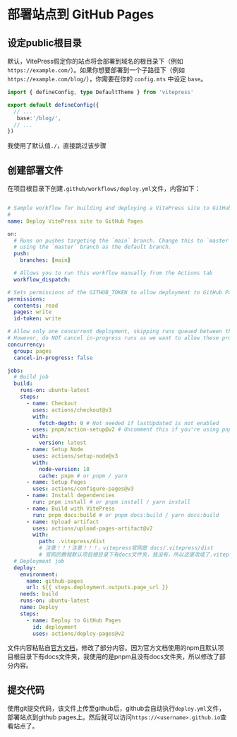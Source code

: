 # 部署站点到 GitHub Pages

## 设定public根目录
默认，VitePress假定你的站点将会部署到域名的根目录下（例如 `https://example.com/`）。如果你想要部署到一个子路径下（例如 `https://example.com/blog/`），你需要在你的 `config.mts` 中设定 `base`。

```ts
import { defineConfig, type DefaultTheme } from 'vitepress'

export default defineConfig({
  // ...
   base:'/blog/',
  // ...
})

```
我使用了默认值`./`，直接跳过该步骤

## 创建部署文件
在项目根目录下创建`.github/workflows/deploy.yml`文件，内容如下：

```yml

# Sample workflow for building and deploying a VitePress site to GitHub Pages
#
name: Deploy VitePress site to GitHub Pages

on:
  # Runs on pushes targeting the `main` branch. Change this to `master` if you're
  # using the `master` branch as the default branch.
  push:
    branches: [main]

  # Allows you to run this workflow manually from the Actions tab
  workflow_dispatch:

# Sets permissions of the GITHUB_TOKEN to allow deployment to GitHub Pages
permissions:
  contents: read
  pages: write
  id-token: write

# Allow only one concurrent deployment, skipping runs queued between the run in-progress and latest queued.
# However, do NOT cancel in-progress runs as we want to allow these production deployments to complete.
concurrency:
  group: pages
  cancel-in-progress: false

jobs:
  # Build job
  build:
    runs-on: ubuntu-latest
    steps:
      - name: Checkout
        uses: actions/checkout@v3
        with:
          fetch-depth: 0 # Not needed if lastUpdated is not enabled
      - uses: pnpm/action-setup@v2 # Uncomment this if you're using pnpm
        with:
          version: latest
      - name: Setup Node
        uses: actions/setup-node@v3
        with:
          node-version: 18
          cache: pnpm # or pnpm / yarn
      - name: Setup Pages
        uses: actions/configure-pages@v3
      - name: Install dependencies
        run: pnpm install # or pnpm install / yarn install
      - name: Build with VitePress
        run: pnpm docs:build # or pnpm docs:build / yarn docs:build
      - name: Upload artifact
        uses: actions/upload-pages-artifact@v2
        with:
          path: .vitepress/dist 
          # 注意！！！注意！！！，vitepress官网是 docs/.vitepress/dist
          # 官网的教程默认项目根目录下有docs文件夹，我没有，所以这里改成了.vitepress/dist
  # Deployment job
  deploy:
    environment:
      name: github-pages
      url: ${{ steps.deployment.outputs.page_url }}
    needs: build
    runs-on: ubuntu-latest
    name: Deploy
    steps:
      - name: Deploy to GitHub Pages
        id: deployment
        uses: actions/deploy-pages@v2


```

文件内容粘贴自[官方文档](https://vitepress.dev/zh/guide/deploy#github-pages)，修改了部分内容。因为官方文档使用的npm且默认项目根目录下有docs文件夹，我使用的是pnpm且没有docs文件夹，所以修改了部分内容。

## 提交代码

使用git提交代码，该文件上传至github后，github会自动执行`deploy.yml`文件，部署站点到github pages上。然后就可以访问`https://<username>.github.io`查看站点了。